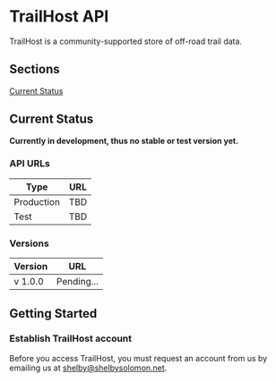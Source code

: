 # TrailHost API

TrailHost is a community-supported store of off-road trail data.

## Sections
[Current Status](#current-status)

## Current Status
**Currently in development, thus no stable or test version yet.**

### API URLs

| Type | URL |
| ------ | ------ |
| Production | TBD |
| Test | TBD |

### Versions

| Version | URL |
| ----- | ------ |
| v 1.0.0 | Pending... |

## Getting Started
### Establish TrailHost account
Before you access TrailHost, you must request an account from us by emailing us at [shelby@shelbysolomon.net]('mailto:shelby@shelbysolomon.net').
